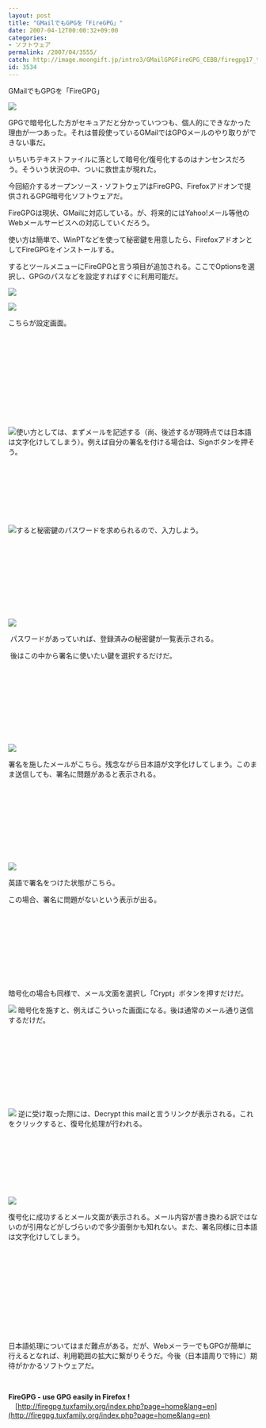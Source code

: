 ```yaml
---
layout: post
title: "GMailでもGPGを「FireGPG」"
date: 2007-04-12T00:00:32+09:00
categories:
- ソフトウェア
permalink: /2007/04/3555/
catch: http://image.moongift.jp/intro3/GMailGPGFireGPG_CEBB/firegpg17_thumb1.png
id: 3534
---
```

GMailでもGPGを「FireGPG」   
<!--more-->

[![](http://image.moongift.jp/intro3/GMailGPGFireGPG_CEBB/firegpg22_thumb1.png)](http://image.moongift.jp/intro3/GMailGPGFireGPG_CEBB/firegpg223.png)

 

GPGで暗号化した方がセキュアだと分かっていつつも、個人的にできなかった理由が一つあった。それは普段使っているGMailではGPGメールのやり取りができない事だ。

 

いちいちテキストファイルに落として暗号化/復号化するのはナンセンスだろう。そういう状況の中、ついに救世主が現れた。

 

今回紹介するオープンソース・ソフトウェアはFireGPG、Firefoxアドオンで提供されるGPG暗号化ソフトウェアだ。

 

FireGPGは現状、GMailに対応している。が、将来的にはYahoo!メール等他のWebメールサービスへの対応していくだろう。

 

使い方は簡単で、WinPTなどを使って秘密鍵を用意したら、FirefoxアドオンとしてFireGPGをインストールする。

 

するとツールメニューにFireGPGと言う項目が追加される。ここでOptionsを選択し、GPGのパスなどを設定すればすぐに利用可能だ。

 

[![](http://image.moongift.jp/intro3/GMailGPGFireGPG_CEBB/firegpg24_thumb.png)](http://image.moongift.jp/intro3/GMailGPGFireGPG_CEBB/firegpg242.png)

 

[![](http://image.moongift.jp/intro3/GMailGPGFireGPG_CEBB/firegpg25_thumb1.png)](http://image.moongift.jp/intro3/GMailGPGFireGPG_CEBB/firegpg253.png)

 

こちらが設定画面。

 

&nbsp;

 

&nbsp;

 

&nbsp;

 

&nbsp;

 

&nbsp;

 

&nbsp;

 

[![](http://image.moongift.jp/intro3/GMailGPGFireGPG_CEBB/firegpg15_thumb1.png)](http://image.moongift.jp/intro3/GMailGPGFireGPG_CEBB/firegpg153.png)使い方としては、まずメールを記述する（尚、後述するが現時点では日本語は文字化けしてしまう）。例えば自分の署名を付ける場合は、Signボタンを押そう。

 

&nbsp;

 

&nbsp;

 

&nbsp;

 

&nbsp;

 

[![](http://image.moongift.jp/intro3/GMailGPGFireGPG_CEBB/firegpg16_thumb1.png)](http://image.moongift.jp/intro3/GMailGPGFireGPG_CEBB/firegpg163.png)すると秘密鍵のパスワードを求められるので、入力しよう。

 

&nbsp;

 

&nbsp;

 

&nbsp;

 

&nbsp;

 

&nbsp;

 

[![](http://image.moongift.jp/intro3/GMailGPGFireGPG_CEBB/firegpg17_thumb1.png)](http://image.moongift.jp/intro3/GMailGPGFireGPG_CEBB/firegpg173.png)

 

&nbsp;パスワードがあっていれば、登録済みの秘密鍵が一覧表示される。

 

&nbsp;後はこの中から署名に使いたい鍵を選択するだけだ。

 

&nbsp;

 

&nbsp;

 

&nbsp;

 

&nbsp;

 

&nbsp;

 

[![](http://image.moongift.jp/intro3/GMailGPGFireGPG_CEBB/firegpg18_thumb1.png)](http://image.moongift.jp/intro3/GMailGPGFireGPG_CEBB/firegpg183.png)

 

署名を施したメールがこちら。残念ながら日本語が文字化けしてしまう。このまま送信しても、署名に問題があると表示される。

 

&nbsp;

 

&nbsp;

 

&nbsp;

 

&nbsp;

 

&nbsp;

 

[![](http://image.moongift.jp/intro3/GMailGPGFireGPG_CEBB/firegpg20_thumb1.png)](http://image.moongift.jp/intro3/GMailGPGFireGPG_CEBB/firegpg203.png)

 

英語で署名をつけた状態がこちら。

 

この場合、署名に問題がないという表示が出る。

 

&nbsp;

 

&nbsp;

 

&nbsp;

 

&nbsp;

 

&nbsp;

 

暗号化の場合も同様で、メール文面を選択し「Crypt」ボタンを押すだけだ。

 

 

[![](http://image.moongift.jp/intro3/GMailGPGFireGPG_CEBB/firegpg21_thumb1.png)](http://image.moongift.jp/intro3/GMailGPGFireGPG_CEBB/firegpg213.png) 暗号化を施すと、例えばこういった画面になる。後は通常のメール通り送信するだけだ。

 

&nbsp;

 

&nbsp;

 

&nbsp;

 

&nbsp;

 

&nbsp;

 

[![](http://image.moongift.jp/intro3/GMailGPGFireGPG_CEBB/firegpg27_thumb2.png)](http://image.moongift.jp/intro3/GMailGPGFireGPG_CEBB/firegpg274.png) 逆に受け取った際には、Decrypt this mailと言うリンクが表示される。これをクリックすると、復号化処理が行われる。

 

&nbsp;

 

&nbsp;

 

&nbsp;

 

&nbsp;

 

[![](http://image.moongift.jp/intro3/GMailGPGFireGPG_CEBB/firegpg23_thumb1.png)](http://image.moongift.jp/intro3/GMailGPGFireGPG_CEBB/firegpg233.png)

 

復号化に成功するとメール文面が表示される。メール内容が書き換わる訳ではないのが引用などがしづらいので多少面倒かも知れない。また、署名同様に日本語は文字化けしてしまう。

 

&nbsp;

 

&nbsp;

 

&nbsp;

 

&nbsp;

 

&nbsp;

 

&nbsp;

 

日本語処理についてはまだ難点がある。だが、WebメーラーでもGPGが簡単に行えるとなれば、利用範囲の拡大に繋がりそうだ。今後（日本語周りで特に）期待がかかるソフトウェアだ。

 

&nbsp;

 

**FireGPG - use GPG easily in Firefox !**  
　[http://firegpg.tuxfamily.org/index.php?page=home&lang=en](http://firegpg.tuxfamily.org/index.php?page=home&lang=en)

